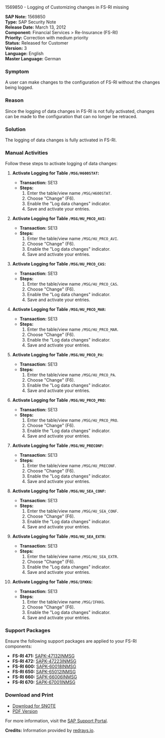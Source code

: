 1569850 - Logging of Customizing changes in FS-RI missing

**SAP Note:** 1569850  
**Type:** SAP Security Note  
**Release Date:** March 13, 2012  
**Component:** Financial Services > Re-Insurance (FS-RI)  
**Priority:** Correction with medium priority  
**Status:** Released for Customer  
**Version:** 3  
**Language:** English  
**Master Language:** German  

### Symptom
A user can make changes to the configuration of FS-RI without the changes being logged.

### Reason
Since the logging of data changes in FS-RI is not fully activated, changes can be made to the configuration that can no longer be retraced.

### Solution
The logging of data changes is fully activated in FS-RI.

### Manual Activities
Follow these steps to activate logging of data changes:

1. **Activate Logging for Table `/MSG/H600STAT`:**
   - **Transaction:** SE13
   - **Steps:**
     1. Enter the table/view name `/MSG/H600STAT`.
     2. Choose "Change" (F6).
     3. Enable the "Log data changes" indicator.
     4. Save and activate your entries.

2. **Activate Logging for Table `/MSG/HU_PRCO_AVI`:**
   - **Transaction:** SE13
   - **Steps:**
     1. Enter the table/view name `/MSG/HU_PRCO_AVI`.
     2. Choose "Change" (F6).
     3. Enable the "Log data changes" indicator.
     4. Save and activate your entries.

3. **Activate Logging for Table `/MSG/HU_PRCO_CAS`:**
   - **Transaction:** SE13
   - **Steps:**
     1. Enter the table/view name `/MSG/HU_PRCO_CAS`.
     2. Choose "Change" (F6).
     3. Enable the "Log data changes" indicator.
     4. Save and activate your entries.

4. **Activate Logging for Table `/MSG/HU_PRCO_MAR`:**
   - **Transaction:** SE13
   - **Steps:**
     1. Enter the table/view name `/MSG/HU_PRCO_MAR`.
     2. Choose "Change" (F6).
     3. Enable the "Log data changes" indicator.
     4. Save and activate your entries.

5. **Activate Logging for Table `/MSG/HU_PRCO_PA`:**
   - **Transaction:** SE13
   - **Steps:**
     1. Enter the table/view name `/MSG/HU_PRCO_PA`.
     2. Choose "Change" (F6).
     3. Enable the "Log data changes" indicator.
     4. Save and activate your entries.

6. **Activate Logging for Table `/MSG/HU_PRCO_PRO`:**
   - **Transaction:** SE13
   - **Steps:**
     1. Enter the table/view name `/MSG/HU_PRCO_PRO`.
     2. Choose "Change" (F6).
     3. Enable the "Log data changes" indicator.
     4. Save and activate your entries.

7. **Activate Logging for Table `/MSG/HU_PRECONF`:**
   - **Transaction:** SE13
   - **Steps:**
     1. Enter the table/view name `/MSG/HU_PRECONF`.
     2. Choose "Change" (F6).
     3. Enable the "Log data changes" indicator.
     4. Save and activate your entries.

8. **Activate Logging for Table `/MSG/HU_SEA_CONF`:**
   - **Transaction:** SE13
   - **Steps:**
     1. Enter the table/view name `/MSG/HU_SEA_CONF`.
     2. Choose "Change" (F6).
     3. Enable the "Log data changes" indicator.
     4. Save and activate your entries.

9. **Activate Logging for Table `/MSG/HU_SEA_EXTR`:**
   - **Transaction:** SE13
   - **Steps:**
     1. Enter the table/view name `/MSG/HU_SEA_EXTR`.
     2. Choose "Change" (F6).
     3. Enable the "Log data changes" indicator.
     4. Save and activate your entries.

10. **Activate Logging for Table `/MSG/IFKKG`:**
    - **Transaction:** SE13
    - **Steps:**
      1. Enter the table/view name `/MSG/IFKKG`.
      2. Choose "Change" (F6).
      3. Enable the "Log data changes" indicator.
      4. Save and activate your entries.

### Support Packages
Ensure the following support packages are applied to your FS-RI components:

- **FS-RI 471:** [SAPK-47132INMSG](https://me.sap.com/supportpackage/SAPK-47132INMSG)
- **FS-RI 472:** [SAPK-47223INMSG](https://me.sap.com/supportpackage/SAPK-47223INMSG)
- **FS-RI 600:** [SAPK-60018INMSG](https://me.sap.com/supportpackage/SAPK-60018INMSG)
- **FS-RI 650:** [SAPK-65012INMSG](https://me.sap.com/supportpackage/SAPK-65012INMSG)
- **FS-RI 660:** [SAPK-66006INMSG](https://me.sap.com/supportpackage/SAPK-66006INMSG)
- **FS-RI 670:** [SAPK-67001INMSG](https://me.sap.com/supportpackage/SAPK-67001INMSG)

### Download and Print
- [Download for SNOTE](https://notesdownloads.sap.com/note/0040000009311822017)
- [PDF Version](https://userapps.support.sap.com/sap/support/sfm/notes/print/0001569850?language=en-US&token=C6680138024FE35503CC976BAE6B6C5D)

For more information, visit the [SAP Support Portal](https://me.sap.com/).

**Credits:** Information provided by [redrays.io](https://redrays.io).